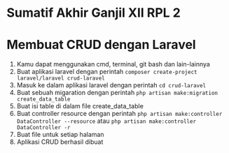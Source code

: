 # <h1>Sumatif Akhir Ganjil XII RPL 2</h1>

# Membuat CRUD dengan Laravel
1. Kamu dapat menggunakan cmd, terminal, git bash dan lain-lainnya
2. Buat aplikasi laravel dengan perintah ```composer create-project laravel/laravel crud-laravel```
3. Masuk ke dalam aplikasi laravel dengan perintah ```cd crud-laravel```
4. Buat sebuah migaration dengan perintah ```php artisan make:migration create_data_table```
5. Buat isi table di dalam file create_data_table
6. Buat controller resource dengan perintah ```php artisan make:controller DataController --resource``` atau ```php artisan make:controller DataController -r```
7. Buat file untuk setiap halaman
8. Aplikasi CRUD berhasil dibuat
